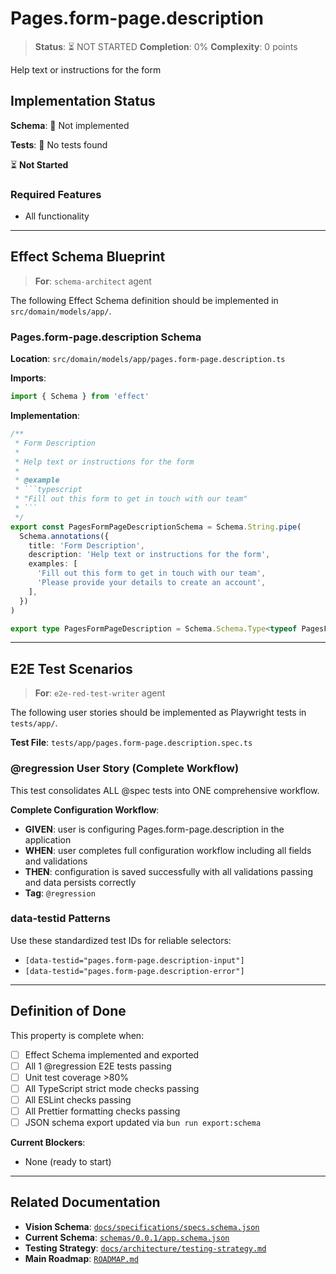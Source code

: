 # Pages.form-page.description

> **Status**: ⏳ NOT STARTED
> **Completion**: 0%
> **Complexity**: 0 points

Help text or instructions for the form

## Implementation Status

**Schema**: 🔴 Not implemented

**Tests**: 🔴 No tests found

⏳ **Not Started**

### Required Features

- All functionality

---

## Effect Schema Blueprint

> **For**: `schema-architect` agent

The following Effect Schema definition should be implemented in `src/domain/models/app/`.

### Pages.form-page.description Schema

**Location**: `src/domain/models/app/pages.form-page.description.ts`

**Imports**:

```typescript
import { Schema } from 'effect'
```

**Implementation**:

````typescript
/**
 * Form Description
 *
 * Help text or instructions for the form
 *
 * @example
 * ```typescript
 * "Fill out this form to get in touch with our team"
 * ```
 */
export const PagesFormPageDescriptionSchema = Schema.String.pipe(
  Schema.annotations({
    title: 'Form Description',
    description: 'Help text or instructions for the form',
    examples: [
      'Fill out this form to get in touch with our team',
      'Please provide your details to create an account',
    ],
  })
)

export type PagesFormPageDescription = Schema.Schema.Type<typeof PagesFormPageDescriptionSchema>
````

---

## E2E Test Scenarios

> **For**: `e2e-red-test-writer` agent

The following user stories should be implemented as Playwright tests in `tests/app/`.

**Test File**: `tests/app/pages.form-page.description.spec.ts`

### @regression User Story (Complete Workflow)

This test consolidates ALL @spec tests into ONE comprehensive workflow.

**Complete Configuration Workflow**:

- **GIVEN**: user is configuring Pages.form-page.description in the application
- **WHEN**: user completes full configuration workflow including all fields and validations
- **THEN**: configuration is saved successfully with all validations passing and data persists correctly
- **Tag**: `@regression`

### data-testid Patterns

Use these standardized test IDs for reliable selectors:

- `[data-testid="pages.form-page.description-input"]`
- `[data-testid="pages.form-page.description-error"]`

---

## Definition of Done

This property is complete when:

- [ ] Effect Schema implemented and exported
- [ ] All 1 @regression E2E tests passing
- [ ] Unit test coverage >80%
- [ ] All TypeScript strict mode checks passing
- [ ] All ESLint checks passing
- [ ] All Prettier formatting checks passing
- [ ] JSON schema export updated via `bun run export:schema`

**Current Blockers**:

- None (ready to start)

---

## Related Documentation

- **Vision Schema**: [`docs/specifications/specs.schema.json`](../specs.schema.json)
- **Current Schema**: [`schemas/0.0.1/app.schema.json`](../../schemas/0.0.1/app.schema.json)
- **Testing Strategy**: [`docs/architecture/testing-strategy.md`](../../architecture/testing-strategy.md)
- **Main Roadmap**: [`ROADMAP.md`](../../../ROADMAP.md)

